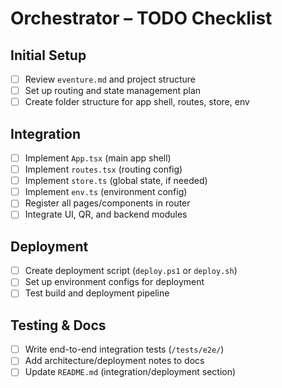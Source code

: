 # Orchestrator – TODO Checklist

## Initial Setup
- [ ] Review `eventure.md` and project structure
- [ ] Set up routing and state management plan
- [ ] Create folder structure for app shell, routes, store, env

## Integration
- [ ] Implement `App.tsx` (main app shell)
- [ ] Implement `routes.tsx` (routing config)
- [ ] Implement `store.ts` (global state, if needed)
- [ ] Implement `env.ts` (environment config)
- [ ] Register all pages/components in router
- [ ] Integrate UI, QR, and backend modules

## Deployment
- [ ] Create deployment script (`deploy.ps1` or `deploy.sh`)
- [ ] Set up environment configs for deployment
- [ ] Test build and deployment pipeline

## Testing & Docs
- [ ] Write end-to-end integration tests (`/tests/e2e/`)
- [ ] Add architecture/deployment notes to docs
- [ ] Update `README.md` (integration/deployment section)
